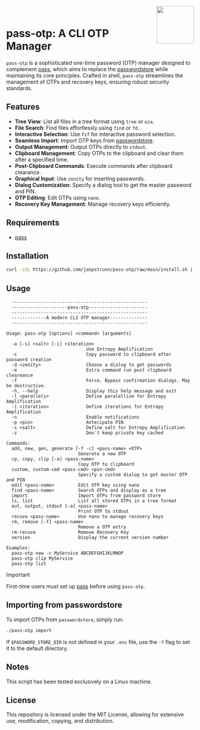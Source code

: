 <img src="https://git.disroot.org/janpstrunn/images/raw/branch/main/pass.png" align="right" height="100"/>
<br>

# pass-otp: A CLI OTP Manager

`pass-otp` is a sophisticated one-time password (OTP) manager designed to complement [pass](https://github.com/janpstrunn/pass), which aims to replace the [passwordstore](https://www.passwordstore.org/) while maintaining its core principles. Crafted in shell, `pass-otp` streamlines the management of OTPs and recovery keys, ensuring robust security standards.

## Features

- **Tree View**: List all files in a tree format using `tree` or `eza`.
- **File Search**: Find files effortlessly using `find` or `fd`.
- **Interactive Selection**: Use `fzf` for interactive password selection.
- **Seamless Import**: Import OTP keys from [passwordstore](https://www.passwordstore.org/).
- **Output Management**: Output OTPs directly to `stdout`.
- **Clipboard Management**: Copy OTPs to the clipboard and clear them after a specified time.
- **Post-Clipboard Commands**: Execute commands after clipboard clearance.
- **Graphical Input**: Use `zenity` for inserting passwords.
- **Dialog Customization**: Specify a dialog tool to get the master password and PIN.
- **OTP Editing**: Edit OTPs using `nano`.
- **Recovery Key Management**: Manage recovery keys efficiently.

## Requirements

- [pass](https://github.com/janpstrunn/pass)

## Installation

```bash
curl -sSL https://github.com/janpstrunn/pass-otp/raw/main/install.sh | bash
```

## Usage


```
  ---------------------------------------------------
  ---------------------pass-otp----------------------
  ---------------------------------------------------
  -------------A modern CLI OTP manager--------------
  ---------------------------------------------------

Usage: pass-otp [options] <command> [arguments]

  -a [-s] <salt> [-i] <iteration>
                              Use Entropy Amplification
  -c                          Copy password to clipboard after password creation
  -d <zenity>                 Choose a dialog to get passwords
  -e                          Extra command run post clipboard cleareance
  -f                          Force. Bypass confirmation dialogs. May be destructive.
  -h, --help                  Display this help message and exit
  -l <parallels>              Define paralellism for Entropy Amplification
  -i <iteration>              Define iterations for Entropy Amplification
  -n                          Enable notifications
  -p <pin>                    Antecipate PIN
  -s <salt>                   Define salt for Entropy Amplification
  -z                          Don't keep private key cached

Commands:
  add, new, gen, generate [-f -c] <pass-name> <OTP>
                           Generate a new OTP
  cp, copy, clip [-a] <pass-name>
                           Copy OTP to clipboard
  custom, custom-cmd <pass-cmd> <pin-cmd>
                           Specify a custom dialog to get master OTP and PIN
  edit <pass-name>         Edit OTP key using nano
  find <pass-name>         Search OTPs and display as a tree
  import                   Import OTPs from password store
  ls, list                 List all stored OTPs in a tree format
  out, output, stdout [-a] <pass-name>
                           Print OTP to stdout
  recuva <pass-name>       Use nano to manage recovery keys
  rm, remove [-f] <pass-name>
                           Remove a OTP entry
  rm-recuva                Remove Recovery Key
  version                  Display the current version number

Examples:
  pass-otp new -c MyService ABCDEFGHIJKLMNOP
  pass-otp clip MyService
  pass-otp list
```
> [!IMPORTANT]
> First-time users must set up [pass](https://github.com/janpstrunn/pass) before using `pass-otp`.

## Importing from passwordstore

To import OTPs from `passwordstore`, simply run:

```bash
./pass-otp import
```

If `$PASSWORD_STORE_DIR` is not defined in your `.env` file, use the `-f` flag to set it to the default directory.

## Notes

This script has been tested exclusively on a Linux machine.

## License

This repository is licensed under the MIT License, allowing for extensive use, modification, copying, and distribution.
